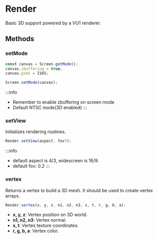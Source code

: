 # Render

Basic 3D support powered by a VU1 renderer.

## Methods

### setMode

```js
const canvas = Screen.getMode();
canvas.zbuffering = true;
canvas.psmz = Z16S;

Screen.setMode(canvas);
```

:::info
- Remember to enable zbuffering on screen mode
- Default NTSC mode(3D enabled)
:::

### setView

Initializes rendering routines.

```js
Render.setView(aspect, fov?);
```

:::info
- default aspect is 4/3, widescreen is 16/9.
- default fov: 0.2
:::

### vertex

Returns a vertex to build a 3D mesh. It should be used to create vertex arrays.  

```js
Render.vertex(x, y, z, n1, n2, n3, s, t, r, g, b, a);
```

- **x, y, z**: Vertex position on 3D world.  
- **n1, n2, n3**: Vertex normal.  
- **s, t**: Vertex texture coordinates.  
- **r, g, b, a**: Vertex color. 
